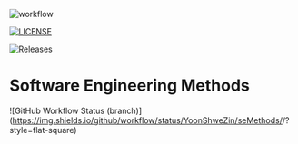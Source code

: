 ![workflow](https://github.com/YoonShweZin/seMethods/actions/workflows/main.yml/badge.svg)

[![LICENSE](https://img.shields.io/github/license/YoonShweZin/sem.svg?style=flat-square)](https://github.com/YoonShweZin/sem/blob/master/LICENSE)

[![Releases](https://img.shields.io/github/release/YoonShweZin/sem/all.svg?style=flat-square)](https://github.com/YoonShweZin/sem/releases)

# Software Engineering Methods
![GitHub Workflow Status (branch)](https://img.shields.io/github/workflow/status/YoonShweZin/seMethods/<action name taken from main.yml>/<branch>?style=flat-square)